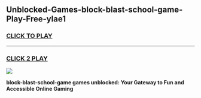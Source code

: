 
## Unblocked-Games-block-blast-school-game-Play-Free-ylae1
<h3>
<a href="https://premium76.site?title=block-blast-school-game&ref=23A">CLICK TO PLAY</a></h3>
<hr>

<h3>
<a href="https://premium76.site?title=block-blast-school-game&ref=23A">CLICK 2 PLAY</a>
  
</h3>

<a href="https://premium76.site?title=block-blast-school-game&ref=23A"><img src="https://clearcache.store/games.png"></a>


**block-blast-school-game games unblocked: Your Gateway to Fun and Accessible Online Gaming**
